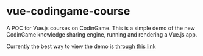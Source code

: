 # vue-codingame-course
A POC for Vue.js courses on CodinGame. This is a simple demo of the new CodinGame knowledge sharing engine, running and rendering a Vue.js app.

Currently the best way to view the demo is [through this link](https://www.codingame.com/profile/1f902a3213291dfd0de802207d362bdf979991/course/vue-js/lesson/simple-markdown-editor-with-vue-js)
